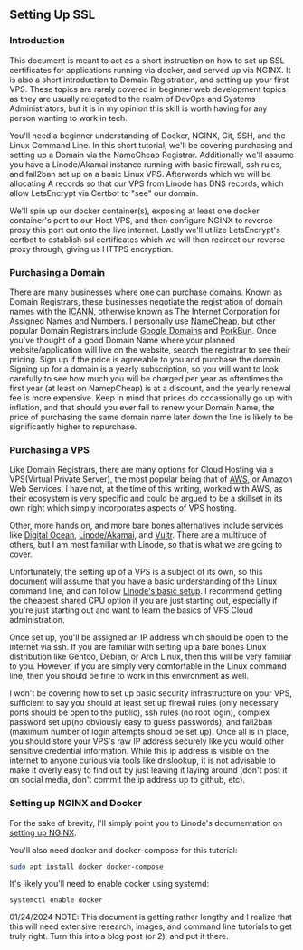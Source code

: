 ## Setting Up SSL

### Introduction

This document is meant to act as a short instruction on how to set up
SSL certificates for applications running via docker, and served up via NGINX.
It is also a short introduction to Domain Registration, and setting up your
first VPS. These topics are rarely covered in beginner web development topics as
they are usually relegated to the realm of DevOps and Systems Administrators,
but it is in my opinion this skill is worth having for any person wanting
to work in tech.

You'll need a beginner understanding of Docker, NGINX, Git, SSH, and the
Linux Command Line. In this short tutorial, we'll be covering purchasing and
setting up a Domain via the NameCheap Registrar. Additionally we'll assume you
have a Linode/Akamai instance running with basic firewall, ssh rules, and
fail2ban set up on a basic Linux VPS. Afterwards which we will be allocating A records so that
our VPS from Linode has DNS records, which allow LetsEncrypt via Certbot to "see" our domain.

We'll spin up our docker container(s), exposing at least one docker container's port to our Host VPS,
and then configure NGINX to reverse proxy this port out onto the live internet.
Lastly we'll utilize LetsEncrypt's certbot to establish ssl certificates which
we will then redirect our reverse proxy through, giving us HTTPS encryption.

### Purchasing a Domain

There are many businesses where one can purchase domains. Known as Domain
Registrars, these businesses negotiate the registration of domain names with the
[ICANN](https://www.icann.org/), otherwise known as The Internet Corporation for Assigned Names and Numbers.
I personally use [NameCheap](https://www.namecheap.com/), but other popular
Domain Registrars include [Google Domains](https://domains.google/) and [PorkBun](https://porkbun.com/).
Once you've thought of a good Domain Name where your planned website/application
will live on the website, search the registrar to see their pricing. Sign up if
the price is agreeable to you and purchase the domain. Signing up for a domain
is a yearly subscription, so you will want to look carefully to see how much you will
be charged per year as oftentimes the first year (at least on NamepCheap) is at
a discount, and the yearly renewal fee is more expensive. Keep in mind that
prices do occassionally go up with inflation, and that should you ever fail to
renew your Domain Name, the price of purchasing the same domain name later down
the line is likely to be significantly higher to repurchase.

### Purchasing a VPS

Like Domain Registrars, there are many options for Cloud Hosting via a
VPS(Virtual Private Server), the most popular being that of [AWS](https://aws.amazon.com/),
or Amazon Web Services. I have not, at the time of this writing, worked with AWS, as their
ecosystem is very specific and could be argued to be a skillset in its own right
which simply incorporates aspects of VPS hosting.

Other, more hands on, and more bare bones alternatives include services like
[Digital Ocean](https://www.digitalocean.com/), [Linode/Akamai](https://www.linode.com/), and [Vultr](https://www.vultr.com/). There are a multitude of others, but I am most familiar with Linode, so that is what we are going to cover.

Unfortunately, the setting up of a VPS is a subject of its own, so this document
will assume that you have a basic understanding of the Linux command line, and
can follow [Linode's basic setup](https://www.linode.com/docs/products/compute/compute-instances/guides/create/). I recommend getting the cheapest shared CPU option if you are just starting out, especially if you're just starting out and want to learn the basics of VPS Cloud administration.

Once set up, you'll be assigned an IP address which should be open to the
internet via ssh. If you are familiar with setting up a bare bones Linux
distribution like Gentoo, Debian, or Arch Linux, then this will be very familiar
to you. However, if you are simply very comfortable in the Linux command line,
then you should be fine to work in this environment as well.

I won't be covering how to set up basic security infrastructure on your VPS,
sufficient to say you should at least set up firewall rules (only necessary
ports should be open to the public), ssh rules (no root login), complex password
set up(no obviously easy to guess passwords), and fail2ban (maximum number of
login attempts should be set up). Once all is in place, you should store your
VPS's raw IP address securely like you would other sensitive credential
information. While this ip address is visible on the internet to anyone curious
via tools like dnslookup, it is not advisable to make it overly easy to find out by just leaving it
laying around (don't post it on social media, don't commit the ip address up to
github, etc).

### Setting up NGINX and Docker

For the sake of brevity, I'll simply point you to Linode's documentation on
[setting up NGINX](https://www.linode.com/docs/guides/getting-started-with-nginx-part-1-installation-and-basic-setup/).

You'll also need docker and docker-compose for this tutorial:

```bash
sudo apt install docker docker-compose
```

It's likely you'll need to enable docker using systemd:

```
systemctl enable docker
```

01/24/2024
NOTE: This document is getting rather lengthy and I realize that this will need
extensive research, images, and command line tutorials to get truly right. Turn
this into a blog post (or 2), and put it there.
